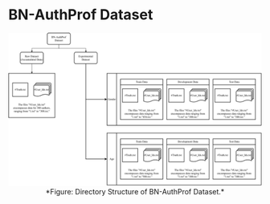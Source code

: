 # BN-AuthProf Dataset

<p align="center">
  <img src="BN-AuthProf_Dataset_Diagram.png" width="1000"/><br>
  *Figure: Directory Structure of BN-AuthProf Dataset.*
</p>
